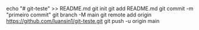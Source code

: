 echo "# git-teste" >> README.md 
git init 
git add README.md 
git commit -m "primeiro commit" 
git branch -M main 
git remote add origin https://github.com/luansin1/git-teste.git
 git push -u origin main
